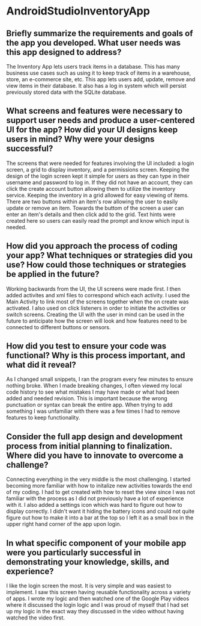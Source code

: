 # AndroidStudioInventoryApp

## Briefly summarize the requirements and goals of the app you developed. What user needs was this app designed to address?

The Inventory App lets users track items in a database. This has many business use cases such as using it to keep track of items in a warehouse, store, an e-commerce site, etc.
This app lets users add, update, remove and view items in their database. It also has a log in system which will persist previously stored data with the SQLite database.

## What screens and features were necessary to support user needs and produce a user-centered UI for the app? How did your UI designs keep users in mind? Why were your designs successful?
The screens that were needed for features involving the UI included: a login screen, a grid to display inventory, and a permissions screen. Keeping the design of the login screen kept it simple for users as they can type in their username and password to log in. If they did not have an account, they can click the create account button allowing them to utilize the inventory service. Keeping the inventory in a grid allowed for easy viewing of items. There are two buttons within an item's row allowing the user to easily update or remove an item. Towards the buttom of the screen a user can enter an item's details and then click add to the grid. Text hints were created here so users can easily read the prompt and know which input is needed.

## How did you approach the process of coding your app? What techniques or strategies did you use? How could those techniques or strategies be applied in the future?
Working backwards from the UI, the UI screens were made first. I then added activites and xml files to correspond which each activity. I used the Main Activity to link most of the screens together when the on create was activated. I also used on click listeners in order to initiate the activities or switch screens. Creating the UI with the user in mind can be used in the future to anticipate how the screen will look and how features need to be connected to different buttons or sensors.

## How did you test to ensure your code was functional? Why is this process important, and what did it reveal?
As I changed small snippets, I ran the program every few minutes to ensure nothing broke. When I made breaking changes, I often viewed my local code history to see what mistakes I may have made or what had been added and needed revision. This is important because the wrong punctuation or syntax can break the entire app. When trying to add something I was unfamiliar with there was a few times I had to remove features to keep functionality.

## Consider the full app design and development process from initial planning to finalization. Where did you have to innovate to overcome a challenge?
Connecting everything in the very middle is the most challenging. I started becoming more familiar with how to initalize new activities towards the end of my coding. I had to get created with how to reset the view since I was not familiar with the process as I did not previously have a lot of experience with it. I also added a settings icon which was hard to figure out how to display correctly. I didn't want it hiding the battery icons and could not quite figure out how to make it into a bar at the top so I left it as a small box in the upper right hand corner of the app upon login.

## In what specific component of your mobile app were you particularly successful in demonstrating your knowledge, skills, and experience?
I like the login screen the most. It is very simple and was easiest to implement. I saw this screen having reusable functionality across a variety of apps. I wrote my logic and then watched one of the Google Play videos where it discussed the login logic and I was proud of myself that I had set up my logic in the exact way they discussed in the video without having watched the video first.
